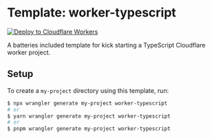 # Template: worker-typescript

[![Deploy to Cloudflare Workers](https://deploy.workers.cloudflare.com/button)](https://deploy.workers.cloudflare.com/?url=https://github.com/layonez/documancer)

A batteries included template for kick starting a TypeScript Cloudflare worker project.

## Setup

To create a `my-project` directory using this template, run:

```sh
$ npx wrangler generate my-project worker-typescript
# or
$ yarn wrangler generate my-project worker-typescript
# or
$ pnpm wrangler generate my-project worker-typescript
```
